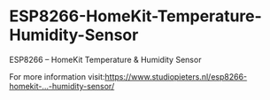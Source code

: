 # ESP8266-HomeKit-Temperature-Humidity-Sensor
ESP8266 – HomeKit Temperature &amp; Humidity Sensor

For more information visit:https://www.studiopieters.nl/esp8266-homekit-…-humidity-sensor/ ‎
